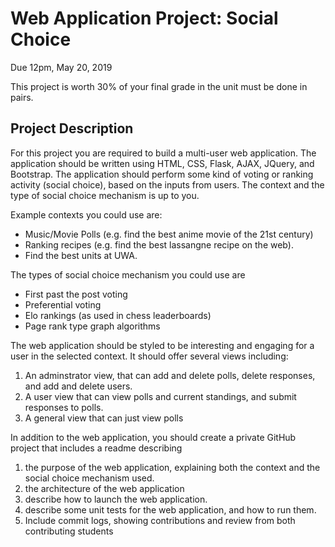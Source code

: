 # Web Application Project: Social Choice

Due 12pm, May 20, 2019

This project is worth 30% of your final grade in the unit must be done in pairs.

## Project Description

For this project you are required to build a multi-user web application. The application should be written using HTML, CSS, Flask, AJAX, JQuery, and Bootstrap. The application should perform some kind of voting or ranking activity (social choice), based on the inputs from users. The context and the type of social choice mechanism is up to you.

Example contexts you could use are:

- Music/Movie Polls (e.g. find the best anime movie of the 21st century)
- Ranking recipes (e.g. find the best lassangne recipe on the web).
- Find the best units at UWA.

The types of social choice mechanism you could use are

- First past the post voting
- Preferential voting
- Elo rankings (as used in chess leaderboards)
- Page rank type graph algorithms

The web application should be styled to be interesting and engaging for a user in the selected context. It should offer several views including:

1. An adminstrator view, that can add and delete polls, delete responses, and add and delete users.
2. A user view that can view polls and current standings, and submit responses to polls.
3. A general view that can just view polls

In addition to the web application, you should create a private GitHub project that includes a readme describing

1. the purpose of the web application, explaining both the context and the social choice mechanism used.
2. the architecture of the web application
3. describe how to launch the web application.
4. describe some unit tests for the web application, and how to run them.
5. Include commit logs, showing contributions and review from both contributing students